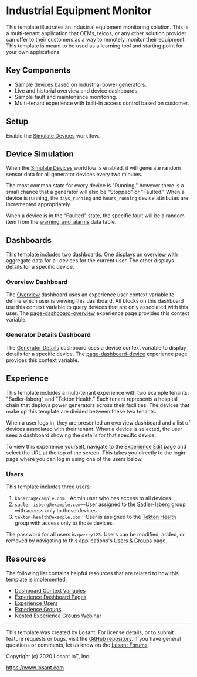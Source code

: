 # Industrial Equipment Monitor
This template illustrates an industrial equipment monitoring solution. This is a multi-tenant application that OEMs, telcos, or any other solution provider can offer to their customers as a way to remotely monitor their equipment. This template is meant to be used as a learning tool and starting point for your own applications.

## Key Components
* Sample devices based on industrial power generators.
* Live and historial overview and device dashboards.
* Sample fault and maintenance monitoring.
* Multi-tenant experience with built-in access control based on customer.

## Setup
Enable the [Simulate Devices](/applications/~losant-application-industrialEquipmentMonitor-0~/workflows/~losant-flow-simulateDevices-0~/develop) workflow.

## Device Simulation
When the [Simulate Devices](/applications/~losant-application-industrialEquipmentMonitor-0~/workflows/~losant-flow-simulateDevices-0~/develop) workflow is enabled, it will generate random sensor data for all generator devices every two minutes.

The most common state for every device is "Running," however there is a small chance that a generator will also be "Stopped" or "Faulted." When a device is running, the `days_running` and `hours_running` device attributes are incremented appropriately.

When a device is in the "Faulted" state, the specific fault will be a random item from the [warning_and_alarms](/applications/~losant-application-industrialEquipmentMonitor-0~/data-tables/~losant-dataTable-warningsAndAlarms-0~) data table.

## Dashboards
This template includes two dashboards. One displays an overview with aggregate data for all devices for the current user. The other displays details for a specific device.

### Overview Dashboard
The [Overview](/dashboards/~losant-dashboard-overview-1~) dashboard uses an experience user context variable to define which user is viewing this dashboard. All blocks on this dashboard use this context variable to query devices that are only associated with this user. The [page-dashboard-overview](/applications/~losant-application-industrialEquipmentMonitor-0~/experience/versions/develop/pages/~losant-experienceView-pageDashboardOverview-4~/properties) experience page provides this context variable.

### Generator Details Dashboard
The [Generator Details](/dashboards/~losant-dashboard-generatorDetails-0~) dashboard uses a device context variable to display details for a specific device. The [page-dashboard-device](/applications/~losant-application-industrialEquipmentMonitor-0~/experience/versions/develop/pages/~losant-experienceView-pageDashboardDevice-5~/properties) experience page provides this context variable.

## Experience
This template includes a multi-tenant experience with two example tenants: "Sadler-Isberg" and "Tekton Health." Each tenant represents a hospital chain that deploys power generators across their facilities. The devices that make up this template are divided between these two tenants.

When a user logs in, they are presented an overview dashboard and a list of devices associated with their tenant. When a device is selected, the user sees a dashboard showing the details for that specific device.

To view this experience yourself, navigate to the [Experience Edit](/applications/~losant-application-industrialEquipmentMonitor-0~/experience/versions/develop) page and select the URL at the top of the screen. This takes you directly to the login page where you can log in using one of the users below.

### Users
This template includes three users:

1. `kanarra@example.com`—Admin user who has access to all devices.
2. `sadler-isberg@example.com`—User assigned to the [Sadler-Isberg](/applications/~losant-application-industrialEquipmentMonitor-0~/experience/groups/~losant-experienceGroup-sadlerIsberg-1~/members) group with access only to those devices.
3. `tekton-health@example.com`—User is assigned to the [Tekton Health](/applications/~losant-application-industrialEquipmentMonitor-0~/experience/groups/~losant-experienceGroup-tektonHealth-2~/members) group with access only to those devices.

The password for all users is `qwerty123`. Users can be modified, added, or removed by navigating to this applications's [Users & Groups](/applications/~losant-application-industrialEquipmentMonitor-0~/experience/users) page.

## Resources
The following list contains helpful resources that are related to how this template is implemented:

* [Dashboard Context Variables](https://docs.losant.com/dashboards/context-variables/)
* [Experience Dashboard Pages](https://docs.losant.com/experiences/views/#dashboard-pages)
* [Experience Users](https://docs.losant.com/experiences/users/)
* [Experience Groups](https://docs.losant.com/experiences/groups/)
* [Nested Experience Groups Webinar](https://www.losant.com/deeper-dive-webinar-series?demo=nested-experience-groups)

---

This template was created by Losant. For license details, or to submit feature requests or bugs, visit the [GitHub repository](https://github.com/Losant/application-templates). If you have general questions or comments, let us know on the [Losant Forums](https://forums.losant.com).

Copyright (c) 2020 Losant IoT, Inc

https://www.losant.com